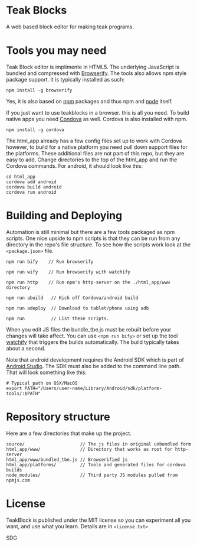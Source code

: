 # Teak Blocks
A web based block editor for making teak programs.


# Tools you may need
Teak Block editor is implimente in HTML5. The underlying JavaScript is bundled and compressed with [Browserify](http://browserify.org/). The tools also allows npm style package support. It is typically installed as such:

```
npm install -g browserify
```
Yes, it is also based on [npm](https://www.npmjs.com/) packages and thus npm and [node](https://nodejs.org/en/) itself.

If you just want to use teakblocks in a browser. this is all you need. To build
native apps you need [Condova](https://cordova.apache.org/) as well. Cordova is also installed with npm.

```
npm install -g cordova
```

The html_app already has a few config files set up to work with Cordova however, to build for a native platform you need pull down support files for the platforms. These additional files are not part of this repo, but they are easy to add. Change directories to the top of the html_app and run the Cordova commands. For android, it should look like this:

```
cd html_app
cordova add android
cordova build android
cordova run android
```

# Building and Deploying
Automation is still minimal but there are a few tools packaged as npm scripts. One nice upside to npm scripts is that they can be run from any directory in the repo's file structure. To see how the scripts work look at the `<package.json>` file.

```
npm run bify    // Run browserify

npm run wify    // Run browserify with watchify

npm run http    // Run npm's http-server on the ./html_app/www directory

npm run abuild   // Kick off Cordova/android build

npm run adeploy  // Download to tablet/phone using adb

npm run          // List these scripts.
```

When you edit JS files the bundle_tbe.js must be rebuilt before your changes will take affect. You can use `<npm run bify>` or set up the tool [watchify](https://www.npmjs.com/package/watchify) that triggers the builds automatically. The build typically takes about a second.

Note that android development requires the Android SDK which is part of [Android Studio](https://developer.android.com/studio/index.html). The SDK must also be added to the command line path. That will look something like this:

```
# Typical path on OSX/MacOS
export PATH="/Users/user-name/Library/Android/sdk/platform-tools/:$PATH"

```

# Repository structure

Here are a few directories that make up the project.

```
source/                     // The js files in original unbundled form
html_app/www/               // Directory that works as root for http-server
html_app/www/bundled_tbe.js // Browserified js
html_app/platforms/         // Tools and generated files for cordova builds
node_modules/               // Third party JS modules pulled from npmjs.com             
```

# License

TeakBlock is published under the MIT license so you can experiment all you want,
and use what you learn.  Details are in `<license.txt>`

SDG

